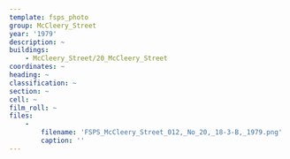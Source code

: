 ```yaml
---
template: fsps_photo
group: McCleery_Street
year: '1979'
description: ~
buildings:
    - McCleery_Street/20_McCleery_Street
coordinates: ~
heading: ~
classification: ~
section: ~
cell: ~
film_roll: ~
files:
    -
        filename: 'FSPS_McCleery_Street_012,_No_20,_18-3-B,_1979.png'
        caption: ''
---
```

